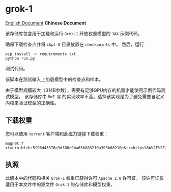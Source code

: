 # grok-1

[English Document](./README.md) **Chinese Document**

该存储库包含用于加载和运行 `Grok-1` 开放权重模型的 `JAX` 示例代码。

确保下载检查点并将 `ckpt-0` 目录放置在 `checkpoints` 中。
然后，运行

```shell
pip install -r requirements.txt
python run.py
```

测试代码。

该脚本在测试输入上加载模型中的检查点和样本。

由于模型规模较大（314B参数），需要有足够GPU内存的机器才能使用示例代码测试模型。
该存储库中 `MoE 层` 的实现效率不高。选择该实现是为了避免需要自定义内核来验证模型的正确性。

## 下载权重

您可以使用 `torrent` 客户端和此磁力链接下载权重：

```shell
magnet:?xt=urn:btih:5f96d43576e3d386c9ba65b883210a393b68210e&tr=https%3A%2F%2Facademictorrents.com%2Fannounce.php&tr=udp%3A%2F%2Ftracker.coppersurfer.tk%3A6969&tr=udp%3A%2F%2Ftracker.opentrackr.org%3A1337%2Fannounce
```

## 执照

此版本中的代码和相关 `Grok-1` 权重已获得许可 `Apache 2.0` 许可证。
该许可证仅适用于本文件中的源文件 `Grok-1` 的存储库和模型权重。
